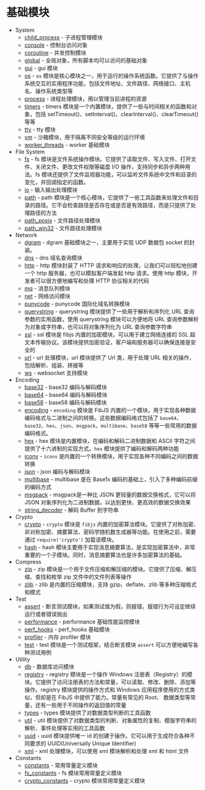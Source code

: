 # 基础模块
* System
  - [child_process](ifs/child_process.md) - 子进程管理模块
  - [console](ifs/console.md) - 控制台访问对象
  - [coroutine](ifs/coroutine.md) - 并发控制模块
  - [global](ifs/global.md) - 全局对象，所有脚本均可以访问的基础对象
  - [gui](ifs/gui.md) - gui 模块
  - [os](ifs/os.md) - `os` 模块是核心模块之一，用于运行的操作系统函数。它提供了与操作系统交互的实用程序功能，包括文件地址、文件路径、网络接口、主机名、操作系统类型等
  - [process](ifs/process.md) - 进程处理模块，用以管理当前进程的资源
  - [timers](ifs/timers.md) - timers 模块是一个内置模块，提供了一些与时间相关的函数和对象，包括 setTimeout()、setInterval()、clearInterval()、clearTimeout() 等等
  - [tty](ifs/tty.md) - tty 模块
  - [vm](ifs/vm.md) - 沙箱模块，用于隔离不同安全等级的运行环境
  - [worker_threads](ifs/worker_threads.md) - worker 基础模块
* File System
  - [fs](ifs/fs.md) - fs 模块是文件系统操作模块。它提供了读取文件、写入文件、打开文件、关闭文件、更改文件权限等磁盘 I/O 操作，支持同步和异步两种用法。fs 模块还提供了文件监视器功能，可以监听文件系统中文件和目录的变化，并回调指定的函数。
  - [io](ifs/io.md) - 输入输出处理模块
  - [path](ifs/path.md) - path 模块是一个核心模块，它提供了一些工具函数来处理文件和目录的路径。它不会检查路径是否存在或是否是有效路径，而是只提供了处理路径的方法
  - [path_posix](ifs/path_posix.md) - 文件路径处理模块
  - [path_win32](ifs/path_win32.md) - 文件路径处理模块
* Network
  - [dgram](ifs/dgram.md) - dgram 基础模块之一，主要用于实现 UDP 数据包 socket 的封装。
  - [dns](ifs/dns.md) - dns 域名查询模块
  - [http](ifs/http.md) - http 模块封装了 HTTP 请求和响应的处理，让我们可以轻松地创建一个 http 服务器，也可以模拟客户端发起 http 请求。使用 http 模块，开发者可以很方便地编写和处理 HTTP 协议相关的代码
  - [mq](ifs/mq.md) - 消息队列模块
  - [net](ifs/net.md) - 网络访问模块
  - [punycode](ifs/punycode.md) - punycode 国际化域名转换模块
  - [querystring](ifs/querystring.md) - querystring 模块提供了一些用于解析和序列化 URL 查询参数的实用函数，使用 querystring 模块可以方便地将 URL 查询参数解析为对象或字符串，也可以将对象序列化为 URL 查询参数字符串
  - [ssl](ifs/ssl.md) - ssl 模块是 fibjs 内置的加密模块，可以用于建立网络连接的 SSL 超文本传输协议。该模块提供加密验证，客户端和服务器可以确保连接是安全的
  - [url](ifs/url.md) - url 处理模块，url 模块提供了 Url 类，用于处理 URL 相关的操作，包括解析、组装、拼接等
  - [ws](ifs/ws.md) - websocket 支持模块
* Encoding
  - [base32](ifs/base32.md) - base32 编码与解码模块
  - [base64](ifs/base64.md) - base64 编码与解码模块
  - [base58](ifs/base58.md) - base58 编码与解码模块
  - [encoding](ifs/encoding.md) - `encoding` 模块是 FibJS 内置的一个模块，用于实现各种数据编码格式与二进制之间的转换。这些数据编码格式包括了 `base64`、`base32`、`hex`、`json`、`msgpack`、`multibase`、`base58` 等等一些常用的数据编码格式。
  - [hex](ifs/hex.md) - hex 模块是内置模块，在编码和解码二进制数据和 ASCII 字符之间提供了十六进制的实现方式。`hex` 模块提供了编码和解码两种功能
  - [iconv](ifs/iconv.md) - `iconv` 是内置的一个转换模块，用于实现各种不同编码之间的数据转换
  - [json](ifs/json.md) - json 编码与解码模块
  - [multibase](ifs/multibase.md) - multibase 是在 Base1x 编码的基础上，引入了多种编码前缀的编码方式
  - [msgpack](ifs/msgpack.md) - msgpack是一种比 JSON 更轻量的数据交换格式，它可以将 JSON 对象序列化为二进制数据，以达到更快、更高效的数据交换效果
  - [string_decoder](ifs/string_decoder.md) - 解码 Buffer 到字符串
* Crypto
  - [crypto](ifs/crypto.md) - `crypto` 模块是 `fibjs` 内置的加密算法模块。它提供了对称加密、非对称加密、摘要算法、密码学随机数生成器等功能。在使用之前，需要通过 `require('crypto')` 加载该模块。
  - [hash](ifs/hash.md) - hash 模块主要用于实现消息摘要算法，是实现加密算法中，非常重要的一个子模块。同时，消息摘要算法也是许多加密算法的基础。
* Compress
  - [zip](ifs/zip.md) - zip 模块是一个用于文件压缩和解压缩的模块。它提供了压缩、解压缩、查找和枚举 zip 文件中的文件列表等操作
  - [zlib](ifs/zlib.md) - zlib 是内置的压缩模块，支持 gzip、deflate、zlib 等多种压缩格式和模式
* Test
  - [assert](ifs/assert.md) - 断言测试模块，如果测试值为假，则报错，报错行为可设定继续运行或者错误抛出
  - [performance](ifs/performance.md) - performance 基础性能监控模块
  - [perf_hooks](ifs/perf_hooks.md) - perf_hooks 基础模块
  - [profiler](ifs/profiler.md) - 内存 profiler 模块
  - [test](ifs/test.md) - test 模块是一个测试框架，结合断言模块 `assert` 可以方便地编写各种测试用例
* Utility
  - [db](ifs/db.md) - 数据库访问模块
  - [registry](ifs/registry.md) - registry 模块是一个操作 Windows 注册表（Registry）的模块。它提供了访问注册表的方法和常量，可以读取、修改、删除、添加等操作。registry 模块提供的操作方式和 Windows 应用程序使用的方式类似，但却是在 FibJS 中提供了能力。常量有常见的 Root、 数据类型等常量，还有一些用于不同操作的返回值的常量
  - [types](ifs/types.md) - types 模块提供了对数据类型判断的工具函数
  - [util](ifs/util.md) - util 模块提供了对数据类型的判断、对象属性的复制、模版字符串的解析、事件处理等实用的工具函数
  - [uuid](ifs/uuid.md) - uuid 模块提供唯一 id 的创建于操作。它可以用于生成符合各种不同要求的 UUID(Universally Unique Identifier)
  - [xml](ifs/xml.md) - xml 处理模块，可以使用 xml 模块解析和处理 xml 和 html 文件
* Constants
  - [constants](ifs/constants.md) - 常用常量定义模块
  - [fs_constants](ifs/fs_constants.md) - fs 模块常用常量定义模块
  - [crypto_constants](ifs/crypto_constants.md) - crypto 模块常用常量定义模块
